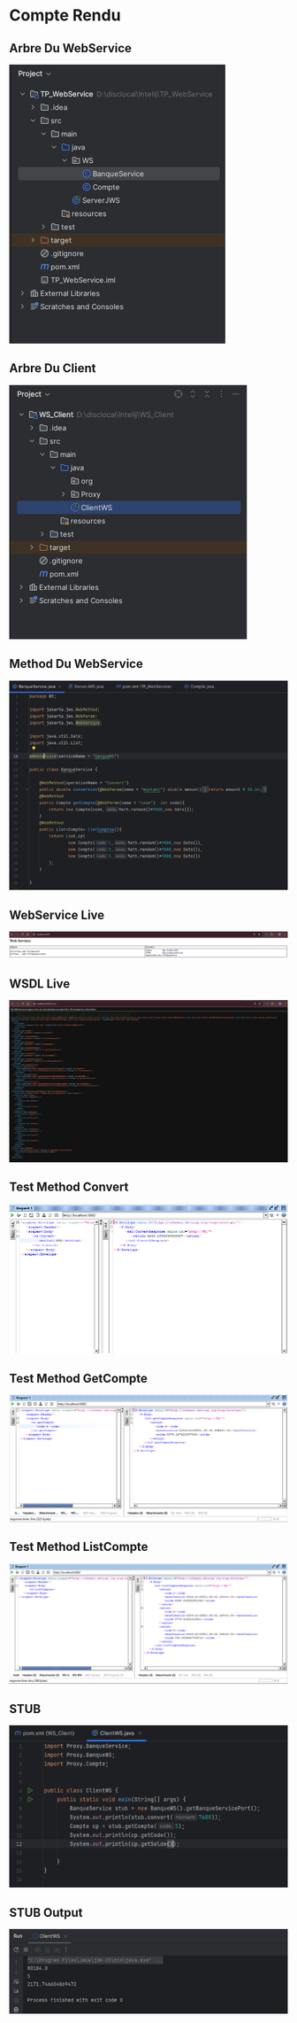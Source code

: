 <h1>Compte Rendu</h1>
<h2>Arbre Du WebService</h2>
<img src="Captures/WS_Tree.png">
<h2>Arbre Du Client</h2>
<img src="Captures/Client_Tree.png">
<h2>Method Du WebService</h2>
<img src="Captures/WS_Methods.png">
<h2>WebService Live</h2>
<img src="Captures/WebService_Live.png">
<h2>WSDL Live</h2>
<img src="Captures/WSDL_Live.png">
<h2>Test Method Convert</h2>
<img src="Captures/Test_Convert.png">
<h2>Test Method GetCompte</h2>
<img src="Captures/Test_GetCompte.png">
<h2>Test Method ListCompte</h2>
<img src="Captures/Test_listCompte.png">
<h2>STUB</h2>
<img src="Captures/Stub.png">
<h2>STUB Output</h2>
<img src="Captures/STUB_Test.png">







